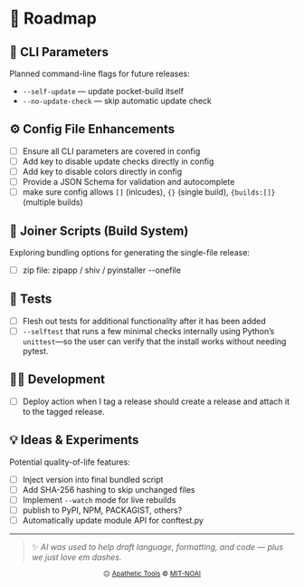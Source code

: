 # 🧭 Roadmap

## 🧰 CLI Parameters
Planned command-line flags for future releases:

- `--self-update` — update pocket-build itself  
- `--no-update-check` — skip automatic update check 

## ⚙️ Config File Enhancements

- [ ] Ensure all CLI parameters are covered in config
- [ ] Add key to disable update checks directly in config
- [ ] Add key to disable colors directly in config
- [ ] Provide a JSON Schema for validation and autocomplete  
- [ ] make sure config allows `[]` (inlcudes), `{}` (single build), `{builds:[]}` (multiple builds)

## 🧩 Joiner Scripts (Build System)
Exploring bundling options for generating the single-file release:

- [ ] zip file: zipapp / shiv / pyinstaller --onefile

## 🧪 Tests
- [ ] Flesh out tests for additional functionality after it has been added
- [ ] `--selftest` that runs a few minimal checks internally using Python’s `unittest`—so the user can verify that the install works without needing pytest.

## 🧑‍💻 Development 
- [ ] Deploy action when I tag a release should create a release and attach it to the tagged release.

## 💡 Ideas & Experiments
Potential quality-of-life features:

- [ ] Inject version into final bundled script  
- [ ] Add SHA-256 hashing to skip unchanged files  
- [ ] Implement `--watch` mode for live rebuilds  
- [ ] publish to PyPI, NPM, PACKAGIST, others?
- [ ] Automatically update module API for conftest.py

---

> ✨ *AI was used to help draft language, formatting, and code — plus we just love em dashes.*

<p align="center">
  <sub>😐 <a href="https://apathetic-tools.github.io/">Apathetic Tools</a> © <a href="./LICENSE">MIT-NOAI</a></sub>
</p>
